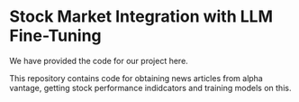 # Stock Market Integration with LLM Fine-Tuning

We have provided the code for our project here.


This repository contains code for obtaining news articles from alpha vantage, getting stock performance indidcators and training models on this. 
